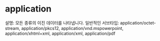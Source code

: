 # application

설명: 모든 종류의 이진 데이터를 나타냅니다.
일반적인 서브타입: application/octet-stream, application/pkcs12, application/vnd.mspowerpoint, application/xhtml+xml, application/xml, application/pdf